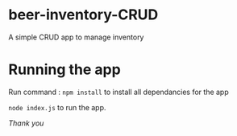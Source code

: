# beer-inventory-CRUD
A simple CRUD app to manage inventory

# Running the app
Run command : `npm install`
to install all dependancies for the app

`node index.js` 
to run the app.


*Thank you*
